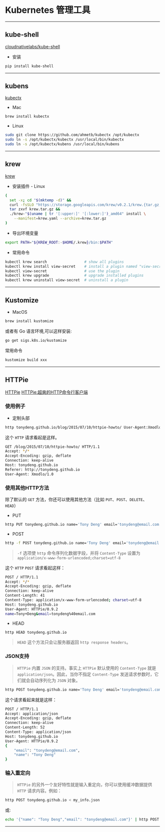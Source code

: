 
# Kubernetes 管理工具

********************************************************************************************************************************************************************************************************

## kube-shell

[cloudnativelabs/kube-shell](https://github.com/cloudnativelabs/kube-shell)

* 安装

```bash
pip install kube-shell
```

********************************************************************************************************************************************************************************************************

## kubens

[kubectx](https://kubectx.dev)

* Mac

```bash
brew install kubectx
```

* Linux

```bash
sudo git clone https://github.com/ahmetb/kubectx /opt/kubectx
sudo ln -s /opt/kubectx/kubectx /usr/local/bin/kubectx
sudo ln -s /opt/kubectx/kubens /usr/local/bin/kubens
```

********************************************************************************************************************************************************************************************************

## krew

[krew](https://krew.dev)

* 安装插件 - Linux

```bash
(
  set -x; cd "$(mktemp -d)" &&
  curl -fsSLO "https://storage.googleapis.com/krew/v0.2.1/krew.{tar.gz,yaml}" &&
  tar zxvf krew.tar.gz &&
  ./krew-"$(uname | tr '[:upper:]' '[:lower:]')_amd64" install \
    --manifest=krew.yaml --archive=krew.tar.gz
)
```

* 导出环境变量

```bash
export PATH="${KREW_ROOT:-$HOME/.krew}/bin:$PATH"
```

* 常用命令

```bash
kubectl krew search                 # show all plugins
kubectl krew install view-secret    # install a plugin named "view-secret"
kubectl view-secret                 # use the plugin
kubectl krew upgrade                # upgrade installed plugins
kubectl krew uninstall view-secret  # uninstall a plugin
```

********************************************************************************************************************************************************************************************************

## Kustomize

* MacOS

```bash
brew install kustomize
```

或者有 Go 语言环境,可以这样安装:

```bash
go get sigs.k8s.io/kustomize
```

常用命令

```bash
kustomize build xxx
```

********************************************************************************************************************************************************************************************************

## HTTPie

[HTTPie](https://httpie.org/doc)
[HTTPie:超爽的HTTP命令行客户端](https://tonydeng.github.io/2015/07/10/httpie-howto/)

### 使用例子

* 定制头部

```bash
http tonydeng.github.io/blog/2015/07/10/httpie-howto/ User-Agent:Xmodlo/1.0 Referer:http://tonydeng.github.io
```

这个 `HTTP` 请求看起是这样。

```bash
GET /blog/2015/07/10/httpie-howto/ HTTP/1.1
Accept: */*
Accept-Encoding: gzip, deflate
Connection: keep-alive
Host: tonydeng.github.io
Referer: http://tonydeng.github.io
User-Agent: Xmodlo/1.0
```

### 使用其他HTTP方法

除了默认的 `GET` 方法，你还可以使用其他方法（比如 `PUT`、`POST`、`DELETE`、`HEAD`）

* PUT

```bash
http PUT tonydeng.github.io name='Tony Deng' email='tonydeng@email.com'
```

* POST

```bash
http -f POST tonydeng.github.io name='Tony Deng' email='tonydeng@email.com'
```

> `-f` 选项使 `http` 命令序列化数据字段，并将 `Content-Type` 设置为 `application/x-www-form-urlencoded;charset=utf-8`

这个 `HTTP` `POST` 请求看起这样：

```bash
POST / HTTP/1.1
Accept: */*
Accept-Encoding: gzip, deflate
Connection: keep-alive
Content-Length: 41
Content-Type: application/x-www-form-urlencoded; charset=utf-8
Host: tonydeng.github.io
User-Agent: HTTPie/0.9.2
name=Tony+Deng&email=tonydeng%40email.com
```

* HEAD

```bash
http HEAD tonydeng.github.io
```

> `HEAD` 这个方法只会让服务器返回 `http response headers`。

### JSON支持

> `HTTPie` 内置 `JSON` 的支持。事实上 `HTTPie` 默认使用的 `Content-Type` 就是 `application/json`。因此，当你不指定 `Content-Type` 发送请求参数时，它们就会自动序列化为 `JSON` 对象。

```bash
http POST tonydeng.github.io name='Tony Deng' email='tonydeng@email.com'
```

这个请求看起来就是这样：

```bash
POST / HTTP/1.1
Accept: application/json
Accept-Encoding: gzip, deflate
Connection: keep-alive
Content-Length: 52
Content-Type: application/json
Host: tonydeng.github.io
User-Agent: HTTPie/0.9.2
{
    "email": "tonydeng@email.com",
    "name": "Tony Deng"
}
```

### 输入重定向

> `HTTPie` 的另外一个友好特性就是输入重定向，你可以使用缓冲数据提供 `HTTP` 请求内容。例如：

```bash
http POST tonydeng.github.io < my_info.json
```

或:

```bash
echo '{"name": "Tony Deng","email": "tonydeng@email.com"}' | http POST tonydeng.github.io
```

********************************************************************************************************************************************************************************************************
